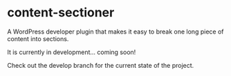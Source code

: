 # content-sectioner
A WordPress developer plugin that makes it easy to break one long piece of content into sections.

It is currently in development... coming soon!

Check out the develop branch for the current state of the project.
